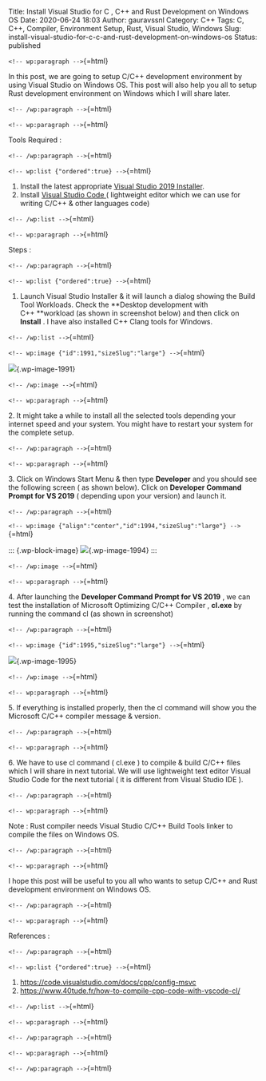 Title: Install Visual Studio for C , C++ and Rust Development on Windows OS
Date: 2020-06-24 18:03
Author: gauravssnl
Category: C++
Tags: C, C++, Compiler, Environment Setup, Rust, Visual Studio, Windows
Slug: install-visual-studio-for-c-c-and-rust-development-on-windows-os
Status: published

`<!-- wp:paragraph -->`{=html}

In this post, we are going to setup C/C++ development environment by using Visual Studio on Windows OS. This post will also help you all to setup Rust development environment on Windows which I will share later.

`<!-- /wp:paragraph -->`{=html}

`<!-- wp:paragraph -->`{=html}

Tools Required :

`<!-- /wp:paragraph -->`{=html}

`<!-- wp:list {"ordered":true} -->`{=html}

1.  Install the latest appropriate [Visual Studio 2019 Installer](https://visualstudio.microsoft.com/downloads/#other).
2.  Install [Visual Studio Code ](https://code.visualstudio.com/download#)( lightweight editor which we can use for writing C/C++ & other languages code)

`<!-- /wp:list -->`{=html}

`<!-- wp:paragraph -->`{=html}

Steps :

`<!-- /wp:paragraph -->`{=html}

`<!-- wp:list {"ordered":true} -->`{=html}

1.  Launch Visual Studio Installer & it will launch a dialog showing the Build Tool Workloads. Check the **Desktop development with C++ **workload (as shown in screenshot below) and then click on **Install** . I have also installed C++ Clang tools for Windows.

`<!-- /wp:list -->`{=html}

`<!-- wp:image {"id":1991,"sizeSlug":"large"} -->`{=html}

![](https://gauravssnl.files.wordpress.com/2020/06/image.png?w=1024){.wp-image-1991}

`<!-- /wp:image -->`{=html}

`<!-- wp:paragraph -->`{=html}

2\. It might take a while to install all the selected tools depending your internet speed and your system. You might have to restart your system for the complete setup.

`<!-- /wp:paragraph -->`{=html}

`<!-- wp:paragraph -->`{=html}

3\. Click on Windows Start Menu & then type **Developer** and you should see the following screen ( as shown below). Click on **Developer Command Prompt for VS 2019** ( depending upon your version) and launch it.

`<!-- /wp:paragraph -->`{=html}

`<!-- wp:image {"align":"center","id":1994,"sizeSlug":"large"} -->`{=html}

::: {.wp-block-image}
![](https://gauravssnl.files.wordpress.com/2020/06/image-2.png?w=401){.wp-image-1994}
:::

`<!-- /wp:image -->`{=html}

`<!-- wp:paragraph -->`{=html}

4\. After launching the **Developer Command Prompt for VS 2019** , we can test the installation of Microsoft Optimizing C/C++ Compiler , **cl.exe** by running the command cl (as shown in screenshot)

`<!-- /wp:paragraph -->`{=html}

`<!-- wp:image {"id":1995,"sizeSlug":"large"} -->`{=html}

![](https://gauravssnl.files.wordpress.com/2020/06/image-3.png?w=1024){.wp-image-1995}

`<!-- /wp:image -->`{=html}

`<!-- wp:paragraph -->`{=html}

5\. If everything is installed properly, then the cl command will show you the Microsoft C/C++ compiler message & version.

`<!-- /wp:paragraph -->`{=html}

`<!-- wp:paragraph -->`{=html}

6\. We have to use cl command ( cl.exe ) to compile & build C/C++ files which I will share in next tutorial. We will use lightweight text editor Visual Studio Code for the next tutorial ( it is different from Visual Studio IDE ).

`<!-- /wp:paragraph -->`{=html}

`<!-- wp:paragraph -->`{=html}

Note : Rust compiler needs Visual Studio C/C++ Build Tools linker to compile the files on Windows OS.

`<!-- /wp:paragraph -->`{=html}

`<!-- wp:paragraph -->`{=html}

I hope this post will be useful to you all who wants to setup C/C++ and Rust development environment on Windows OS.

`<!-- /wp:paragraph -->`{=html}

`<!-- wp:paragraph -->`{=html}

References :

`<!-- /wp:paragraph -->`{=html}

`<!-- wp:list {"ordered":true} -->`{=html}

1.  <https://code.visualstudio.com/docs/cpp/config-msvc>
2.  <https://www.40tude.fr/how-to-compile-cpp-code-with-vscode-cl/>

`<!-- /wp:list -->`{=html}

`<!-- wp:paragraph -->`{=html}

`<!-- /wp:paragraph -->`{=html}

`<!-- wp:paragraph -->`{=html}

`<!-- /wp:paragraph -->`{=html}
